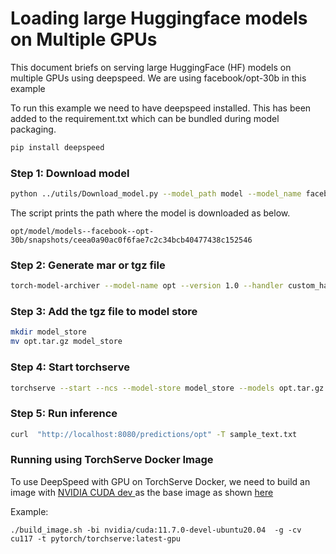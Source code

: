 # Loading large Huggingface models on Multiple GPUs

This document briefs on serving large HuggingFace (HF) models on multiple GPUs using deepspeed. We are using facebook/opt-30b in this example

To run this example we need to have deepspeed installed. This has been added to the requirement.txt which can be bundled during model packaging.


```bash
pip install deepspeed

```

### Step 1: Download model

```bash
python ../utils/Download_model.py --model_path model --model_name facebook/opt-30b --revision main
```

The script prints the path where the model is downloaded as below.

`opt/model/models--facebook--opt-30b/snapshots/ceea0a90ac0f6fae7c2c34bcb40477438c152546`

### Step 2: Generate mar or tgz file

```bash
torch-model-archiver --model-name opt --version 1.0 --handler custom_handler.py --extra-files ds-config.json -r requirements.txt --config-file opt/model-config.yaml --archive-format tgz
```

### Step 3: Add the tgz file to model store

```bash
mkdir model_store
mv opt.tar.gz model_store
```

### Step 4: Start torchserve

```bash
torchserve --start --ncs --model-store model_store --models opt.tar.gz
```

### Step 5: Run inference

```bash
curl  "http://localhost:8080/predictions/opt" -T sample_text.txt
```

### Running using TorchServe Docker Image

To use DeepSpeed with GPU on TorchServe Docker, we need to build an image with [NVIDIA CUDA dev ](https://github.com/NVIDIA/nvidia-docker/wiki/CUDA) as the base image as shown [here](https://github.com/pytorch/serve/blob/master/docker/README.md#create-torchserve-docker-image)

Example:
```
./build_image.sh -bi nvidia/cuda:11.7.0-devel-ubuntu20.04  -g -cv cu117 -t pytorch/torchserve:latest-gpu
```
